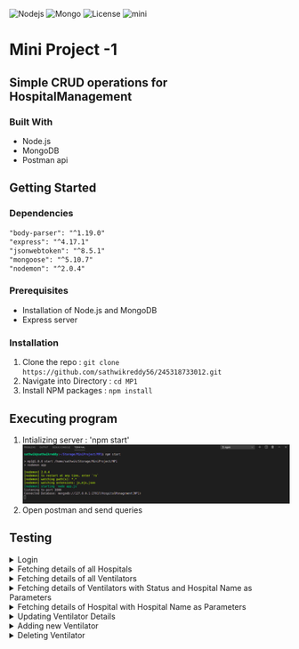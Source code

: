 ![Nodejs](https://img.shields.io/badge/nodejs-v12.18.4-blue.svg)
![Mongo](https://img.shields.io/badge/mongodb-v4.4.1-informational.svg)
![License](http://img.shields.io/:license-mit-green.svg?style=flat-square)
![mini](https://img.shields.io/static/v1?&message=mini_project&color=<9cf>)

# Mini Project -1 #

## Simple CRUD operations for HospitalManagement ##


### Built With

- Node.js
- MongoDB
- Postman api

## Getting Started
### Dependencies
    "body-parser": "^1.19.0"
    "express": "^4.17.1"
    "jsonwebtoken": "^8.5.1"
    "mongoose": "^5.10.7"
    "nodemon": "^2.0.4"
### Prerequisites
* Installation of Node.js and MongoDB
* Express server
### Installation
1. Clone the repo : ```git clone https://github.com/sathwikreddy56/245318733012.git```
2. Navigate into Directory : ```cd MP1```
3. Install NPM packages : ```npm install```
## Executing program
1. Intializing server : 'npm start'
![Alt text](/MP1/screenshots/initializing.png?raw=true "starting the express server")
2. Open postman and send queries
## Testing
<details>
    <summary>Login</summary>
    <p>1. Add username and password in the body of the query in raw json format. We wil then get a authorization token as a response</p>
    <p>2. The endpoint to Login is : <b>POST</b> >>localhost:3000/login/ </p>
    <img src="/MP1/screenshots/login.png?raw=true">
</details>
<details>
    <summary>Fetching details of all Hospitals</summary>
    <p>1. Copy the token from the login query result.</p>
    <p>2. Add the token to the headers with key as Authorization and valuse as *Bearer $token*.</p>
    <p>3. The endpoint to get the List of all Hospitals is : <b>GET</b> >>localhost:3000/api/HospitalList</p>
    <img src="/MP1/screenshots/HospitalList.png?raw=true">
</details>
<details>
    <summary>Fetching details of all Ventilators</summary>
    <p>1. Copy the token from the login query result.</p>
    <p>2. Add the token to the headers with key as Authorization and valuse as *Bearer $token*.</p>
    <p>3. The endpoint to get the List of all Ventilators is : <b>GET</b> >>localhost:3000/api/VentilatorList</p>
    <img src="/MP1/screenshots/VentilatorsList.png?raw=true">
</details>
<details>
    <summary>Fetching details of Ventilators with Status and Hospital Name as Parameters</summary>
    <p>1. Copy the token from the login query result.</p>
    <p>2. Add the token to the headers with key as Authorization and valuse as *Bearer $token*.</p>
    <p>3. The endpoint to search for Ventilators with Status and Hospital Name is : <b>GET</b> >>localhost:3000/api/Ventilator/status/hospital_name</p>
    <img src="/MP1/screenshots/Vent_stat_HN.png?raw=true">
</details>
<details>
    <summary>Fetching details of Hospital with Hospital Name as Parameters</summary>
    <p>1. Copy the token from the login query result.</p>
    <p>2. Add the token to the headers with key as Authorization and valuse as *Bearer $token*.</p>
    <p>3. The endpoint to fetch details of Hospital with Hospital Name is : <b>GET</b> >>localhost:3000/api/Hospital/hospital_name</p>
    <img src="/MP1/screenshots/hospital_name.png?raw=true">
</details>
<details>
    <summary>Updating Ventilator Details</summary>
    <p>1. Copy the token from the login query result.</p>
    <p>2. Add the token to the headers with key as Authorization and valuse as *Bearer $token*.</p>
    <p>3. Attach the feilds to bve Updated to the body of the query</p>
    <p>4. The endpoint to Upadte ventilator details : <b>PUT</b> >>localhost:3000/api/Ventilator/vent_id</p>
    <img src="/MP1/screenshots/update_vent_details.png?raw=true">
</details>
<details>
    <summary>Adding new Ventilator</summary>
    <p>1. Copy the token from the login query result.</p>
    <p>2. Add the token to the headers with key as Authorization and valuse as *Bearer $token*.</p>
    <p>3. Attach the Ventialtor Details to the body of the query</p>
    <p>4. The endpoint to Add new ventilator : <b>POST</b> >>localhost:3000/api/Ventilator</p>
    <img src="/MP1/screenshots/adding_vent.png?raw=true">
</details>
<details>
    <summary>Deleting Ventilator</summary>
    <p>1. Copy the token from the login query result.</p>
    <p>2. Add the token to the headers with key as Authorization and valuse as *Bearer $token*.</p>
    <p>3. The endpoint to Delete ventilator : <b>DELETE</b> >>localhost:3000/api/Ventilator/vent_id</p>
    <img src="/MP1/screenshots/delete_vent.png?raw=true">
</details>
